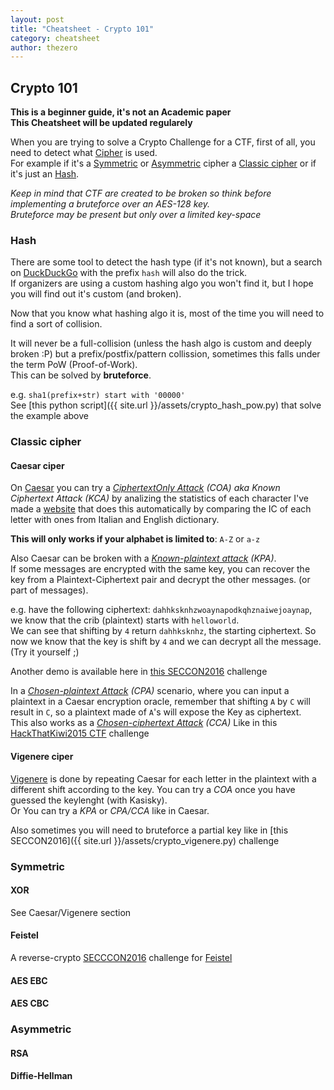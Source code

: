 ```yaml
---
layout: post
title: "Cheatsheet - Crypto 101"
category: cheatsheet
author: thezero
---
```


## Crypto 101

**This is a beginner guide, it's not an Academic paper**  
**This Cheatsheet will be updated regularely**

When you are trying to solve a Crypto Challenge for a CTF, first of all, you need to detect what [Cipher](https://en.wikipedia.org/wiki/Cipher) is used.  
For example if it's a [Symmetric](https://en.wikipedia.org/wiki/Symmetric_key_algorithm) or [Asymmetric](https://en.wikipedia.org/wiki/Asymmetric_key_algorithm) cipher a [Classic cipher](https://en.wikipedia.org/wiki/Classical_cipher) or if it's just an [Hash](https://en.wikipedia.org/wiki/Cryptographic_hash_function).

*Keep in mind that CTF are created to be broken so think before implementing a bruteforce over an AES-128 key.  
Bruteforce may be present but only over a limited key-space*

### Hash
There are some tool to detect the hash type (if it's not known), but a search on [DuckDuckGo](https://duckduckgo.com/?q=hash+0800fc577294c34e0b28ad2839435945) with the prefix `hash` will also do the trick.  
If organizers are using a custom hashing algo you won't find it, but I hope you will find out it's custom (and broken).

Now that you know what hashing algo it is, most of the time you will need to find a sort of collision.

It will never be a full-collision (unless the hash algo is custom and deeply broken :P) but a prefix/postfix/pattern collission, sometimes this falls under the term PoW (Proof-of-Work).  
This can be solved by **bruteforce**.

e.g. `sha1(prefix+str) start with '00000'`  
See [this python script]({{ site.url }}/assets/crypto_hash_pow.py) that solve the example above

### Classic cipher

#### Caesar ciper
On [Caesar](https://en.wikipedia.org/wiki/Caesar_cipher) you can try a *[CiphertextOnly Attack](https://en.wikipedia.org/wiki/Ciphertext-only_attack) (COA) aka Known Ciphertext Attack (KCA)* by analizing the statistics of each character
I've made a [website](https://thez3ro.github.io/coincidence-index/) that does this automatically by comparing the IC of each letter with ones from
Italian and English dictionary.

**This will only works if your alphabet is limited to**: `A-Z` or `a-z`

Also Caesar can be broken with a *[Known-plaintext attack](https://en.wikipedia.org/wiki/Known-plaintext_attack) (KPA)*.  
If some messages are encrypted with the same key, you can recover the key from a Plaintext-Ciphertext pair and decrypt the other messages.
(or part of messages).

e.g. have the following ciphertext: `dahhksknhzwoaynapodkqhznaiwejoaynap`, we know that the crib (plaintext) starts with `helloworld`.  
We can see that shifting by `4` return `dahhksknhz`, the starting ciphertext. So now we know that the key is shift by `4` and we can decrypt all the message. (Try it yourself ;)

Another demo is available here in [this SECCON2016](https://github.com/tothi/ctfs/tree/master/seccon-quals-ctf-2016/randomware) challenge

In a *[Chosen-plaintext Attack](https://en.wikipedia.org/wiki/Chosen-plaintext_attack) (CPA)* scenario, where you can input a plaintext in a Caesar encryption oracle, remember that shifting `A` by `C` will result in `C`, so a plaintext made of `A`'s will expose the Key as ciphertext.  
This also works as a *[Chosen-ciphertext Attack](https://en.wikipedia.org/wiki/Chosen-ciphertext_attack) (CCA)*
Like in this [HackThatKiwi2015 CTF](https://pequalsnp-team.github.io/writeups/vigenere1) challenge

#### Vigenere ciper
[Vigenere](https://en.wikipedia.org/wiki/Vigen%C3%A8re_cipher) is done by repeating Caesar for each letter in the plaintext with a different shift according to the key.
You can try a *COA* once you have guessed the keylenght (with Kasisky).  
Or You can try a *KPA* or *CPA/CCA* like in Caesar.

Also sometimes you will need to bruteforce a partial key like in [this SECCON2016]({{ site.url }}/assets/crypto_vigenere.py) challenge

### Symmetric

#### XOR
See Caesar/Vigenere section

#### Feistel
A reverse-crypto [SECCCON2016](https://web.archive.org/web/20161212133211/http://van.prooyen.com/reversing/cryptography/2016/12/11/Lost-Decryption-Writeup.html) challenge for [Feistel](https://en.wikipedia.org/wiki/Feistel_cipher)

#### AES EBC


#### AES CBC


### Asymmetric

####  RSA

####  Diffie-Hellman
